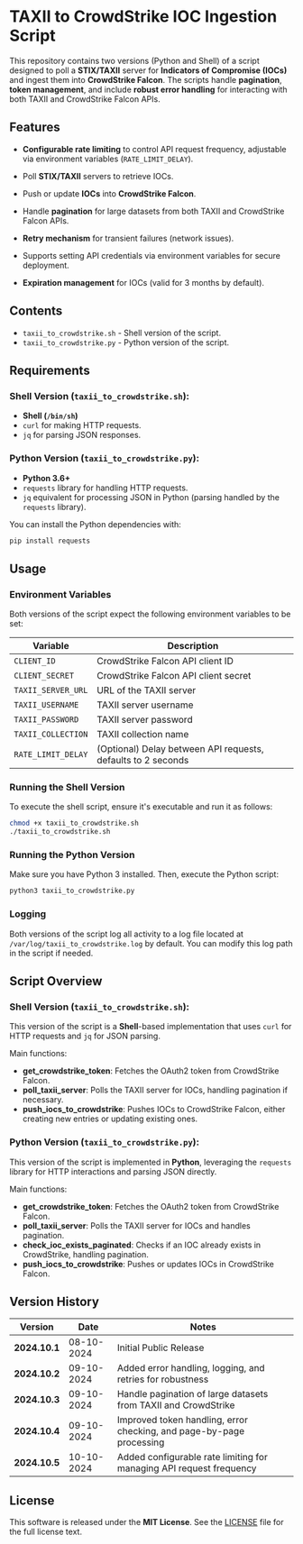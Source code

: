 
# TAXII to CrowdStrike IOC Ingestion Script

This repository contains two versions (Python and Shell) of a script designed to poll a **STIX/TAXII** server for **Indicators of Compromise (IOCs)** and ingest them into **CrowdStrike Falcon**. The scripts handle **pagination**, **token management**, and include **robust error handling** for interacting with both TAXII and CrowdStrike Falcon APIs.

## Features
- **Configurable rate limiting** to control API request frequency, adjustable via environment variables (`RATE_LIMIT_DELAY`).

- Poll **STIX/TAXII** servers to retrieve IOCs.
- Push or update **IOCs** into **CrowdStrike Falcon**.
- Handle **pagination** for large datasets from both TAXII and CrowdStrike Falcon APIs.
- **Retry mechanism** for transient failures (network issues).
- Supports setting API credentials via environment variables for secure deployment.
- **Expiration management** for IOCs (valid for 3 months by default).

## Contents
- `taxii_to_crowdstrike.sh` - Shell version of the script.
- `taxii_to_crowdstrike.py` - Python version of the script.

## Requirements

### Shell Version (`taxii_to_crowdstrike.sh`):
- **Shell (`/bin/sh`)**
- `curl` for making HTTP requests.
- `jq` for parsing JSON responses.

### Python Version (`taxii_to_crowdstrike.py`):
- **Python 3.6+**
- `requests` library for handling HTTP requests.
- `jq` equivalent for processing JSON in Python (parsing handled by the `requests` library).

You can install the Python dependencies with:

```bash
pip install requests
```

## Usage

### Environment Variables

Both versions of the script expect the following environment variables to be set:

| Variable            | Description                               |
|---------------------|-------------------------------------------|
| `CLIENT_ID`         | CrowdStrike Falcon API client ID          |
| `CLIENT_SECRET`     | CrowdStrike Falcon API client secret      |
| `TAXII_SERVER_URL`  | URL of the TAXII server                   |
| `TAXII_USERNAME`    | TAXII server username                     |
| `TAXII_PASSWORD`    | TAXII server password                     |
| `TAXII_COLLECTION`  | TAXII collection name                     |
| `RATE_LIMIT_DELAY`  | (Optional) Delay between API requests, defaults to 2 seconds |

### Running the Shell Version

To execute the shell script, ensure it's executable and run it as follows:

```bash
chmod +x taxii_to_crowdstrike.sh
./taxii_to_crowdstrike.sh
```

### Running the Python Version

Make sure you have Python 3 installed. Then, execute the Python script:

```bash
python3 taxii_to_crowdstrike.py
```

### Logging

Both versions of the script log all activity to a log file located at `/var/log/taxii_to_crowdstrike.log` by default. You can modify this log path in the script if needed.

## Script Overview

### Shell Version (`taxii_to_crowdstrike.sh`):
This version of the script is a **Shell**-based implementation that uses `curl` for HTTP requests and `jq` for JSON parsing.

Main functions:
- **get_crowdstrike_token**: Fetches the OAuth2 token from CrowdStrike Falcon.
- **poll_taxii_server**: Polls the TAXII server for IOCs, handling pagination if necessary.
- **push_iocs_to_crowdstrike**: Pushes IOCs to CrowdStrike Falcon, either creating new entries or updating existing ones.

### Python Version (`taxii_to_crowdstrike.py`):
This version of the script is implemented in **Python**, leveraging the `requests` library for HTTP interactions and parsing JSON directly.

Main functions:
- **get_crowdstrike_token**: Fetches the OAuth2 token from CrowdStrike Falcon.
- **poll_taxii_server**: Polls the TAXII server for IOCs and handles pagination.
- **check_ioc_exists_paginated**: Checks if an IOC already exists in CrowdStrike, handling pagination.
- **push_iocs_to_crowdstrike**: Pushes or updates IOCs in CrowdStrike Falcon.

## Version History

| Version      | Date         | Notes                                                             |
|--------------|--------------|-------------------------------------------------------------------|
| **2024.10.1**| 08-10-2024    | Initial Public Release                                            |
| **2024.10.2**| 09-10-2024    | Added error handling, logging, and retries for robustness         |
| **2024.10.3**| 09-10-2024    | Handle pagination of large datasets from TAXII and CrowdStrike    |
| **2024.10.4**| 09-10-2024    | Improved token handling, error checking, and page-by-page processing |
| **2024.10.5**| 10-10-2024    | Added configurable rate limiting for managing API request frequency |

## License

This software is released under the **MIT License**. See the [LICENSE](LICENSE) file for the full license text.

